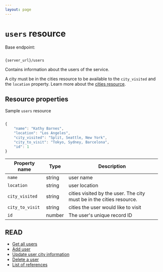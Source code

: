 ```yaml
---
layout: page
---
```


# `users` resource

Base endpoint:

```shell

{server_url}/users
```

Contains information about the users of the service.

A city must be in the cities resource to be available to the `city_visited` and the `location` property. Learn more about the [cities resource](cities.md).

## Resource properties

Sample `users` resource

```js

{
    "name": "Kathy Barnes",
    "location": "Los Angeles",
    "city_visited": "Split, Seattle, New York",
    "city_to_visit": "Tokyo, Sydney, Barcelona",
    "id": 1
}
```

| Property name | Type | Description |
| ------------- | ----------- | ----------- |
| `name` | string | user name |
| `location` | string | user location |
| `city_visited` | string | cities visited by the user. The city must be in the cities resource. |
| `city_to_visit` | string | cities the user would like to visit|
| `id` | number | The user's unique record ID |

## READ

* [Get all users](users-get-all-users.md)
* [Add user](users-add-user.md)
* [Update user city information](users-update-city_visited-city_to_visit-by-user_name.md)
* [Delete a user](users-delete-user.md)
* [List of references](../referencetopics.md)
